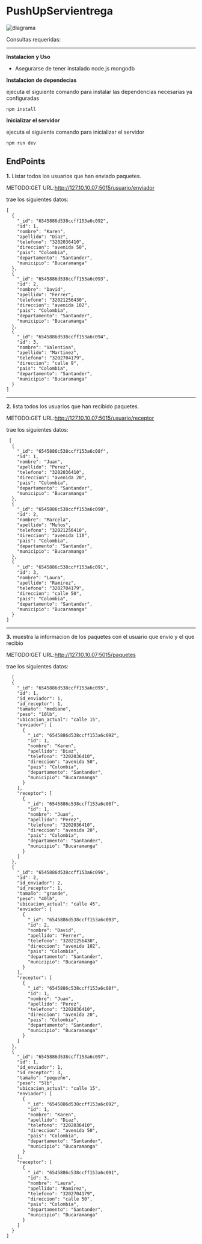 ﻿# PushUpServientrega

![diagrama](https://github.com/lauravramirez27/PushUpServientrega/assets/124936044/549d75a4-e137-488b-a414-c67a28fceba2)


Consultas requeridas:


<hr>

**Instalacion y Uso**

- Asegurarse de tener instalado node.js mongodb



**Instalacion de dependecias**

ejecuta el siguiente comando para instalar las dependencias necesarias ya configuradas

```
npm install
```

**Inicializar el servidor**

ejecuta el siguiente comando para inicializar el servidor

```
npm run dev
```

**EndPoints**
---------

**1.** Listar todos los usuarios que han enviado paquetes.

METODO:GET
URL:http://127.10.10.07:5015/usuario/enviador

trae los siguientes datos:

```
[
  {
    "_id": "6545886d538ccff153a6c092",
    "id": 1,
    "nombre": "Karen",
    "apellido": "Diaz",
    "telefono": "3202036410",
    "direccion": "avenida 50",
    "pais": "Colombia",
    "departamento": "Santander",
    "municipio": "Bucaramanga"
  },
  {
    "_id": "6545886d538ccff153a6c093",
    "id": 2,
    "nombre": "David",
    "apellido": "Ferrer",
    "telefono": "32021256430",
    "direccion": "avenida 102",
    "pais": "Colombia",
    "departamento": "Santander",
    "municipio": "Bucaramanga"
  },
  {
    "_id": "6545886d538ccff153a6c094",
    "id": 3,
    "nombre": "Valentina",
    "apellido": "Martinez",
    "telefono": "3202704179",
    "direccion": "calle 9",
    "pais": "Colombia",
    "departamento": "Santander",
    "municipio": "Bucaramanga"
  }
]

```

<hr>

**2.** lista todos los usuarios que han recibido paquetes.

METODO:GET
URL:http://127.10.10.07:5015/usuario/receptor

trae los siguientes datos:

```
 [
  {
    "_id": "6545886c538ccff153a6c08f",
    "id": 1,
    "nombre": "Juan",
    "apellido": "Perez",
    "telefono": "3202036410",
    "direccion": "avenida 20",
    "pais": "Colombia",
    "departamento": "Santander",
    "municipio": "Bucaramanga"
  },
  {
    "_id": "6545886c538ccff153a6c090",
    "id": 2,
    "nombre": "Marcela",
    "apellido": "Muños",
    "telefono": "32021256410",
    "direccion": "avenida 110",
    "pais": "Colombia",
    "departamento": "Santander",
    "municipio": "Bucaramanga"
  },
  {
    "_id": "6545886c538ccff153a6c091",
    "id": 3,
    "nombre": "Laura",
    "apellido": "Ramirez",
    "telefono": "3202704179",
    "direccion": "calle 50",
    "pais": "Colombia",
    "departamento": "Santander",
    "municipio": "Bucaramanga"
  }
]
```

<hr>

**3.** muestra la informacion de los paquetes con el usuario que envio y el que recibio

METODO:GET
URL:http://127.10.10.07:5015/paquetes

trae los siguientes datos:

```
  [
  {
    "_id": "6545886d538ccff153a6c095",
    "id": 1,
    "id_enviador": 1,
    "id_receptor": 1,
    "tamaño": "mediano",
    "peso": "10lb",
    "ubicacion_actual": "calle 15",
    "enviador": [
      {
        "_id": "6545886d538ccff153a6c092",
        "id": 1,
        "nombre": "Karen",
        "apellido": "Diaz",
        "telefono": "3202036410",
        "direccion": "avenida 50",
        "pais": "Colombia",
        "departamento": "Santander",
        "municipio": "Bucaramanga"
      }
    ],
    "receptor": [
      {
        "_id": "6545886c538ccff153a6c08f",
        "id": 1,
        "nombre": "Juan",
        "apellido": "Perez",
        "telefono": "3202036410",
        "direccion": "avenida 20",
        "pais": "Colombia",
        "departamento": "Santander",
        "municipio": "Bucaramanga"
      }
    ]
  },
  {
    "_id": "6545886d538ccff153a6c096",
    "id": 2,
    "id_enviador": 2,
    "id_receptor": 1,
    "tamaño": "grande",
    "peso": "40lb",
    "ubicacion_actual": "calle 45",
    "enviador": [
      {
        "_id": "6545886d538ccff153a6c093",
        "id": 2,
        "nombre": "David",
        "apellido": "Ferrer",
        "telefono": "32021256430",
        "direccion": "avenida 102",
        "pais": "Colombia",
        "departamento": "Santander",
        "municipio": "Bucaramanga"
      }
    ],
    "receptor": [
      {
        "_id": "6545886c538ccff153a6c08f",
        "id": 1,
        "nombre": "Juan",
        "apellido": "Perez",
        "telefono": "3202036410",
        "direccion": "avenida 20",
        "pais": "Colombia",
        "departamento": "Santander",
        "municipio": "Bucaramanga"
      }
    ]
  },
  {
    "_id": "6545886d538ccff153a6c097",
    "id": 1,
    "id_enviador": 1,
    "id_receptor": 3,
    "tamaño": "pequeño",
    "peso": "5lb",
    "ubicacion_actual": "calle 15",
    "enviador": [
      {
        "_id": "6545886d538ccff153a6c092",
        "id": 1,
        "nombre": "Karen",
        "apellido": "Diaz",
        "telefono": "3202036410",
        "direccion": "avenida 50",
        "pais": "Colombia",
        "departamento": "Santander",
        "municipio": "Bucaramanga"
      }
    ],
    "receptor": [
      {
        "_id": "6545886c538ccff153a6c091",
        "id": 3,
        "nombre": "Laura",
        "apellido": "Ramirez",
        "telefono": "3202704179",
        "direccion": "calle 50",
        "pais": "Colombia",
        "departamento": "Santander",
        "municipio": "Bucaramanga"
      }
    ]
  }
]
```
